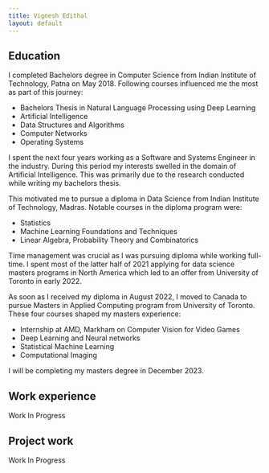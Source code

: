 ```yaml
---
title: Vignesh Edithal 
layout: default
---
```


## Education

I completed Bachelors degree in Computer Science from Indian
Institute of Technology, Patna on May 2018. Following courses
influenced me the most as part of this journey:

* Bachelors Thesis in Natural Language Processing using Deep 
  Learning
* Artificial Intelligence
* Data Structures and Algorithms
* Computer Networks
* Operating Systems

I spent the next four years working as a Software and Systems 
Engineer in the industry. During this period my interests 
swelled in the domain of Artificial Intelligence. This was 
primarily due to the research conducted while writing my 
bachelors thesis.

This motivated me to pursue a diploma in Data Science from Indian Institute of Technology, Madras. Notable courses in the 
diploma program were:

* Statistics
* Machine Learning Foundations and Techniques
* Linear Algebra, Probability Theory and Combinatorics

Time management was crucial as I was pursuing diploma while 
working full-time. I spent most of the latter half of 2021 
applying for data science masters programs in North America 
which led to an offer from University of Toronto in early 2022.

As soon as I received my diploma in August 2022, I moved to 
Canada to pursue Masters in Applied Computing program from
University of Toronto. These four courses shaped my masters 
experience:

* Internship at AMD, Markham on Computer Vision for Video Games
* Deep Learning and Neural networks
* Statistical Machine Learning
* Computational Imaging

I will be completing my masters degree in December 2023.

## Work experience

Work In Progress

## Project work

Work In Progress